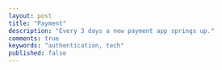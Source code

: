 ```yaml
---
layout: post
title: "Payment"
description: "Every 3 days a new payment app springs up."
comments: true
keywords: "authentication, tech"
published: false
---
```



